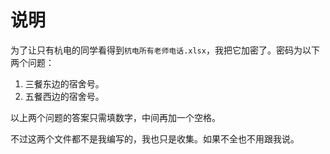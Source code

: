 # 说明

为了让只有杭电的同学看得到`杭电所有老师电话.xlsx`，我把它加密了。密码为以下两个问题：

1. 三餐东边的宿舍号。
2. 五餐西边的宿舍号。

以上两个问题的答案只需填数字，中间再加一个空格。

不过这两个文件都不是我编写的，我也只是收集。如果不全也不用跟我说。
